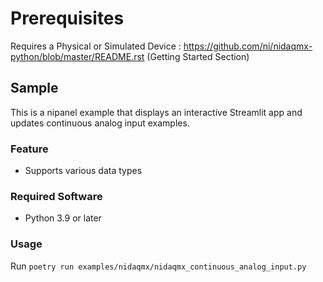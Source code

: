 Prerequisites 
===============
Requires a Physical or Simulated Device : https://github.com/ni/nidaqmx-python/blob/master/README.rst (Getting Started Section)

## Sample

This is a nipanel example that displays an interactive Streamlit app and updates continuous analog input examples.

### Feature

- Supports various data types

### Required Software

- Python 3.9 or later

### Usage

Run `poetry run examples/nidaqmx/nidaqmx_continuous_analog_input.py`

